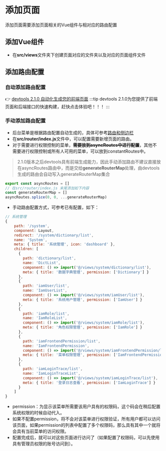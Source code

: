 # 添加页面

添加页面需要添加页面相关的Vue组件与相对应的路由配置

## 添加Vue组件

* 在**src/views**文件夹下创建页面对应的文件夹以及对应的页面组件文件

## 添加路由配置
### 自动添加路由配置
:point_right: [devtools 2.1.0 自动化生成您的前端页面](/guide/diboot-devtools/介绍)
:::tip
devtools 2.1.0为您提供了前端页面和后端接口的快速构建，赶快点击体验吧！！！
:::
### 手动添加路由配置
* 后台菜单是根据路由配置自动生成的，具体可参考[路由和侧边栏](https://panjiachen.github.io/vue-element-admin-site/zh/guide/essentials/router-and-nav.html)
* 在**src/router/index.js**文件中，可以配置需要新增页面的路由。
* 对于需要进行权限控制的菜单，~~**需要放到asyncRoutes中进行配置**~~，其他不需要进行权限控制或所有人可用的菜单，可以放到constantRoutes中。
> 2.1.0版本之后devtools具有前端生成能力，因此手动添加路由不建议直接放在asyncRoutes路由中，而是交给**generateRouterMap**处理，由devtools生成的路由会自动写入generateRouterMap集合

```javascript
export const asyncRoutes = []
// 在src/router/index.js 末尾添加如下内容
const generateRouterMap = []
asyncRoutes.splice(0, 0, ...generateRouterMap)
````

* 手动路由配置方式，可参考已有配置，如下：

```javascript
// 系统管理
{
    path: '/system',
    component: Layout,
    redirect: '/system/dictionary/list',
    name: 'System',
    meta: { title: '系统管理', icon: 'dashboard' },
    children: [
      {
        path: 'dictionary/list',
        name: 'DictList',
        component: () => import('@/views/system/dictionary/list'),
        meta: { title: '数据字典管理', permission: ['Dictionary'] }
      },
      {
        path: 'iamUser/list',
        name: 'IamUserList',
        component: () => import('@/views/system/iamUser/list'),
        meta: { title: '系统用户管理', permission: ['IamUser'] }
      },
      {
        path: 'iamRole/list',
        name: 'IamRoleList',
        component: () => import('@/views/system/iamRole/list'),
        meta: { title: '角色权限管理', permission: ['IamRole'] }
      },
      {
        path: 'iamFrontendPermission/list',
        name: 'IamFrontendPermission',
        component: () => import('@/views/system/iamFrontendPermission/list'),
        meta: { title: '菜单权限管理', permission: ['IamFrontendPermission'] }
      },
      {
        path: 'iamLoginTrace/list',
        name: 'IamLoginTraceList',
        component: () => import('@/views/system/iamLoginTrace/list'),
        meta: { title: '登录日志查看', permission: ['IamLoginTrace'] }
      }
    ]
}
```

* permission：为显示该菜单所需要该用户具有的权限码，这个码会在稍后配置系统权限的时候自动代入。
* 如果不配置permission，将不会对该菜单进行权限验证，所有用户都可以访问该页面，如果permission的列表中配置了多个权限码，那么具有其中一个就将会具有当前菜单的访问权限。
* 配置完成后，就可以对这些页面进行访问了（如果配置了权限码，可以先使用具有管理员权限的账号访问到）。


